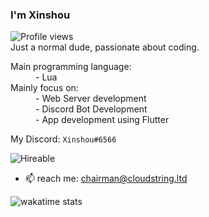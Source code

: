 ### I'm Xinshou
![Profile views](https://gpvc.arturio.dev/LeXinshou)  
Just a normal dude, passionate about coding.

<dl>
  <dt>Main programming language:</dt>
  <dd>- Lua</dd> 
  <dt>Mainly focus on:</dt>
  <dd>- Web Server development</dd>
  <dd>- Discord Bot Development</dd>
  <dd>- App development using Flutter</dd>
</dl> 

My Discord: ```Xinshou#6566``` 

![Hireable](https://camo.githubusercontent.com/ff7a385945142681b89aaf11bd0e9792e6a1bb9b9daf3e155275b1ebfe334b7d/68747470733a2f2f63646e2e7261776769742e636f6d2f6869656e64762f6869726561626c652f6d61737465722f7374796c65732f64656661756c742f7965732e737667)


- 📫 reach me: chairman@cloudstring.ltd


![wakatime stats](https://github-readme-stats.vercel.app/api/wakatime?username=Xinshou&layout=compact)
